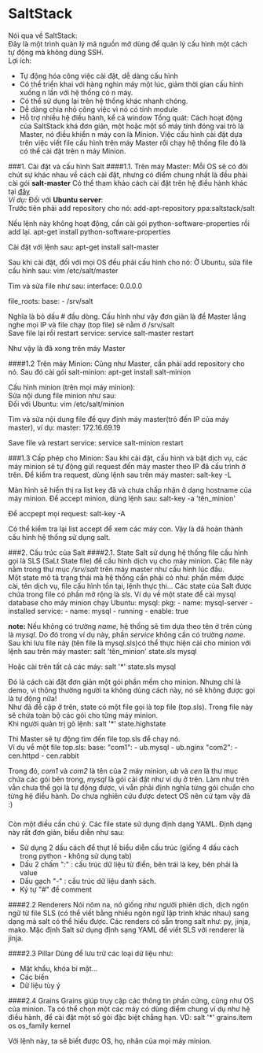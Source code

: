 SaltStack
=========
Nói qua về SaltStack: <br>
Đây là một trình quản lý mã nguồn mở dùng để quản lý cấu hình một cách tự động mà không dùng SSH. <br>
Lợi ích:
- Tự động hóa công việc cài đặt, dễ dàng cấu hình
- Có thể triển khai với hàng nghìn máy một lúc, giảm thời gian cấu hình xuống n lần với hệ thống có n máy.
- Có thể sử dụng lại trên hệ thống khác nhanh chóng.
- Dễ dàng chia nhỏ công việc vì nó có tính module
- Hỗ trợ nhiều hệ điều hành, kể cả window
Tổng quát:
Cách hoạt động của SaltStack khá đơn giản, một hoặc một số máy tính đóng vai trò là Master, nó điều khiển n máy con là Minion.
Việc cấu hình cài đặt dựa trên việc viết file cấu hình trên máy Master rồi chạy hệ thống file đó là có thể cài đặt trên n máy Minion.

###1. Cài đặt và cấu hình Salt
####1.1. Trên máy Master:
Mỗi OS sẽ có đôi chút sự khác nhau về cách cài đặt, nhưng có điểm chung nhất là đều phải cài gói **salt-master**
Có thể tham khảo cách cài đặt trên hệ điều hành khác tại [đây](http://docs.saltstack.com/en/latest/topics/installation/index.html#quick-install) <br>
*Ví dụ:* Đối với **Ubuntu server**: <br>
Trước tiên phải add repository cho nó:
  add-apt-repository ppa:saltstack/salt

Nếu lệnh này không hoạt động, cần cài gói python-software-properties rồi add lại.
  apt-get install python-software-properties

Cài đặt với lệnh sau:
  apt-get install salt-master

Sau khi cài đặt, đối với mọi OS đều phải cấu hình cho nó:
Ở Ubuntu, sửa file cấu hình sau:
  vim /etc/salt/master

Tìm và sửa file như sau:
  interface: 0.0.0.0
  
  file_roots:
  base:
    - /srv/salt

Nghĩa là bỏ dấu # đầu dòng. Cấu hình như vậy đơn giản là để Master lắng nghe mọi IP và file chạy (top file) sẽ nằm ở /srv/salt <br>
Save file lại rồi restart service:
  service salt-master restart

Như vậy là đã xong trên máy Master

####1.2 Trên máy Minion:
Cũng như Master, cần phải add repository cho nó. Sau đó cài gói salt-minion:
  apt-get install salt-minion

Cấu hình minion (trên mọi máy minion): <br>
Sửa nội dung file minion như sau: <br>
Đối với Ubuntu:
  vim /etc/salt/minion
  
Tìm và sửa nội dung file để quy định máy master(trỏ đến IP của máy master), ví dụ:
  master: 172.16.69.19

Save file và restart service:
  service salt-minion restart

###1.3 Cấp phép cho Minion:
Sau khi cài đặt, cấu hình và bật dịch vụ, các máy minion sẽ tự động gửi request đến máy master theo IP đã cấu trình ở trên.
Để kiểm tra request, dùng lệnh sau trên máy master:
  salt-key -L

Màn hình sẽ hiển thị ra list key đã và chưa chấp nhận ở dạng hostname của máy minion. Để accept minion, dùng lệnh sau:
  salt-key -a 'tên_minion'

Để accpept mọi request:
  salt-key -A

Có thể kiểm tra lại list accept để xem các máy con. Vậy là đã hoàn thành cấu hình hệ thống sử dụng salt.

###2. Cấu trúc của Salt
####2.1. State
Salt sử dụng hệ thống file cấu hình gọi là SLS (SaLt State file) để cấu hình dịch vụ cho máy minion.
Các file này nằm trong thư mục */srv/salt* trên máy master như cấu hình lúc đầu.<br>
Một state mô tả trạng thái mà hệ thống cần phải có như: phần mềm được cài, tên dịch vụ, file cấu hình tồn tại, lệnh thực thi...
Các state của Salt được chứa trong file có phần mở rộng là *sls*. Ví dụ về một state để cài mysql database cho máy minion chạy Ubuntu:
  mysql:
    pkg:
      - name: mysql-server
      - installed
    service:
      - name: mysql 
      - running
      - enable: true

**note:** Nếu không có trường *name*, hệ thống sẽ tìm dựa theo tên ở trên cùng là *mysql*. Do đó trong ví dụ này, phần *service* không cần có trường *name*.
Sau khi lưu file này (tên file là mysql.sls)có thể thực hiện cài cho minion với lệnh sau trên máy master:
  salt 'tên_minion' state.sls mysql

Hoặc cài trên tất cả các máy:
  salt '*' state.sls mysql

Đó là cách cài đặt đơn giản một gói phần mềm cho minion. Nhưng chỉ là demo, vì thông thường người ta không dùng cách này, nó sẽ không được gọi là tự động nữa! <br>
Như đã đề cập ở trên, state có một file gọi là top file (top.sls). Trong file này sẽ chứa toàn bộ các gói cho từng máy minion. <br>
Khi người quản trị gõ lệnh:
  salt '*' state.highstate

Thì Master sẽ tự động tìm đến file top.sls để chạy nó. <br>
Ví dụ về một file top.sls:
  base:
    "com1":
      - ub.mysql
      - ub.nginx
    "com2":
      - cen.httpd
      - cen.rabbit

Trong đó, *com1* và *com2* là tên của 2 máy minion, *ub* và *cen* là thư mục chứa các gói bên trong, *mysql* là gói cài đặt như ví dụ ở trên.
Làm như trên vẫn chưa thể gọi là tự động được, vì vẫn phải định nghĩa từng gói chuẩn cho từng hệ điều hành.
Do chưa nghiên cứu được detect OS nên cứ tạm vậy đã :)
### 
Còn một điều cần chú ý. Các file state sử dụng định dạng YAML. Định dạng này rất đơn giản, biểu diễn như sau:
- Sử dụng 2 dấu cách để thụt lề biểu diễn cấu trúc (giống 4 dấu cách trong python - không sử dụng tab)
- Dấu 2 chấm ":" : cấu trúc dữ liệu từ điển, bên trái là key, bên phải là value
- Dấu gạch "-" : cấu trúc dữ liệu danh sách.
- Ký tự "#" để comment

####2.2 Renderers
Nói nôm na, nó giống như người phiên dịch, dịch ngôn ngữ từ file SLS (có thể viết bằng nhiều ngôn ngữ lập trình khác nhau) sang dạng mà salt có thể hiểu được.
Các renders có sẵn trong salt như: py, jinja, mako. Mặc định Salt sử dụng định sạng YAML để viết SLS với renderer là jinja.

####2.3 Pillar
Dùng để lưu trữ các loại dữ liệu như:
- Mật khẩu, khóa bí mật...
- Các biến
- Dữ liệu tùy ý

####2.4 Grains
Grains giúp truy cập các thông tin phần cứng, cũng như OS của minion. Ta có thể chọn một các máy có dùng điểm chung ví dụ như hệ điều hành, để cài đặt một số gói đặc biệt chẳng hạn.
VD:
  salt '*' grains.item os os_family kernel

Với lệnh này, ta sẽ biết được OS, họ, nhân của mọi máy minion.





